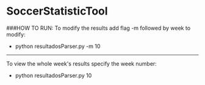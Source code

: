 # SoccerStatisticTool


###HOW TO RUN:
To modify the results add flag -m followed by week to modify: 
* python resultadosParser.py -m 10

------------------------

To view the whole week's results specify the week number:
* python resultadosParser.py 10  
